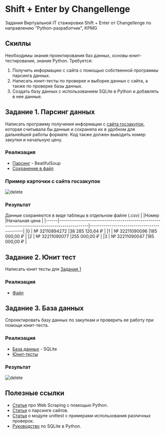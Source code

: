 # Shift + Enter by Changellenge
Задания Виртуальной IT стажировки Shift + Enter от Changellenge по направлению "Python-разработчик", KPMG

## Скиллы
Необходимы знания проектирования баз данных, основы юнит-тестирования, знание Python.
Требуется: 
1. Получить информацию с сайта с помощью собственной программы
парсинга данных.
2. Написать юнит-тесты по проверке и выборке данных с сайта, а также по
проверке базы данных.
3. Создать базу данных с использованием SQLite в Python и добавлять
в нее данные.

## Задание 1. Парсинг данных

Написать программу получения информации с [сайта госзакупок](https://zakupki.gov.ru/epz/order/extendedsearch/results.html), которая считывала бы данные и сохраняла их в удобном для дальнейшей работы формате.
Код также должен выводить номер закупки и начальную цену.

### Реализация
* [Парсинг](task_one.py) - BeatifulSoup
* [Сохранение в файл](main.py)

### Пример карточки с сайта госзакупок
![delete](https://user-images.githubusercontent.com/68865736/164988624-108a1554-fbe8-459a-ae5c-a6a6d6a8573b.PNG)

### Результат
Данные сохраняются в виде таблицы в отдельном файле (.csv)
| |Номер                                                                                        |Начальная цена                              |
|------|---------------------------------------------------------------------------------------------|--------------------------------------------|
|0     |                                          № 32110894272                                      |38 285 120,64 ₽                             |
|1     |                                          № 32211090096                                      |185 000,00 ₽                                |
|2     |                                          № 32211090077                                      |255 000,00 ₽                                |
|3     |                                          № 32211090047                                      |185 000,00 ₽                                |




## Задание 2. Юнит тест

Написать юнит тесты для [Задания 1](https://github.com/Aziz-Dadoboev/shift_enter_kpmg/edit/main/README.md#%D0%B7%D0%B0%D0%B4%D0%B0%D0%BD%D0%B8%D0%B5-1-%D0%BF%D0%B0%D1%80%D1%81%D0%B8%D0%BD%D0%B3-%D0%B4%D0%B0%D0%BD%D0%BD%D1%8B%D1%85)

### Реализация
* [Файл](test_task_two.py)

## Задание 3. База данных

Спроектировать базу данных по закупкам и проверить ее работу при помощи юнит-теста.

### Реализация 
* [База данных](task_three.py) - SQLite
* [Юнит-тесты](test_taskThree.py)

### Результат
![delete](https://user-images.githubusercontent.com/68865736/164989905-b8196cc7-6354-42d2-85e0-b232a7331002.PNG)



## Полезные ссылки

* [Статья](https://habr.com/ru/post/280238/) про Web Scraping с помощью Python.
* [Статья](https://habr.com/ru/post/568334/) о парсинге сайтов.
* [Статья](https://pythonworld.ru/moduli/modul-unittest.html) о модуле unittest с примерами использования различных проверок.
* [Руководство](https://pythonru.com/osnovy/sqlite-v-python) по SQLite в Python.
